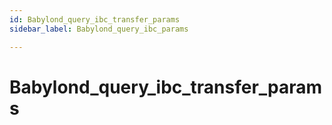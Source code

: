 ```yaml
---
id: Babylond_query_ibc_transfer_params
sidebar_label: Babylond_query_ibc_params

---
```


# Babylond_query_ibc_transfer_params